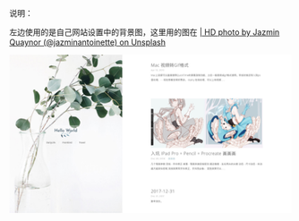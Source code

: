 说明：

左边使用的是自己网站设置中的背景图，这里用的图在 [| HD photo by Jazmin Quaynor (@jazminantoinette) on Unsplash](https://unsplash.com/photos/8ioenvmof-I)

![preview](./view.jpg)
